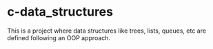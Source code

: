 # c-data_structures
This is a project where data structures like trees, lists, queues, etc are defined following an OOP approach.
